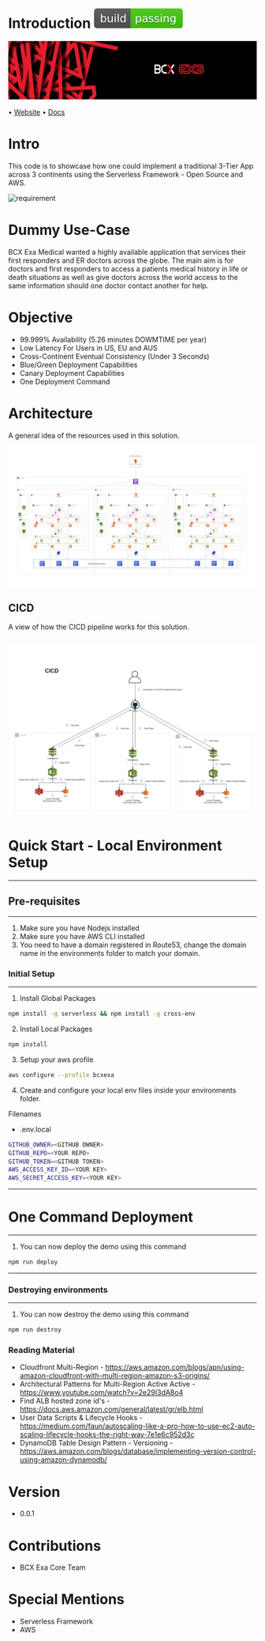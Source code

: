 # Introduction ![buildstatus](docs/assets/passing.svg)

![bcxexa](docs/assets/exa_backgrond.jpg)

• [Website](https://www.bcx.co.za/exa/) • [Docs](docs/architecture/architecture.svg)

# Intro

This code is to showcase how one could implement a traditional 3-Tier App across 3 continents using the Serverless Framework - Open Source and AWS.

![requirement](docs/assets/Triple_Continent_Active_Active_bcx_exa.gif)

# Dummy Use-Case

BCX Exa Medical wanted a highly available application that services their first responders and ER doctors across the globe.  The main aim is for doctors and first responders to access a patients medical history in life or death situations as well as give doctors across the world access to the same information should one doctor contact another for help.  


# Objective

- 99.999% Availability (5.26 minutes DOWMTIME per year)
- Low Latency For Users in US, EU and AUS
- Cross-Continent Eventual Consistency (Under 3 Seconds)
- Blue/Green Deployment Capabilities
- Canary Deployment Capabilities
- One Deployment Command

# Architecture

A general idea of the resources used in this solution.

![architecture](docs/assets/architecture/../../architecture/architecture.jpg)

## CICD

A view of how the CICD pipeline works for this solution.

![cicd](docs/assets/architecture/../../architecture/cicd_flow.jpg)
---
# Quick Start - Local Environment Setup

---
## Pre-requisites
---
1. Make sure you have Nodejs installed
2. Make sure you have AWS CLI installed
3. You need to have a domain registered in Route53, change the domain name in the environments folder to match your domain.

### Initial Setup
---

1.  Install Global Packages

```bash
npm install -g serverless && npm install -g cross-env
```

2. Install Local Packages

```bash
npm install
```

3. Setup your aws profile

```bash
aws configure --profile bcxexa
```

4. Create and configure your local env files inside your environments folder.

Filenames
- .env.local

```bash
GITHUB_OWNER=<GITHUB OWNER>
GITHUB_REPO=<YOUR REPO>
GITHUB_TOKEN=<GITHUB TOKEN>
AWS_ACCESS_KEY_ID=<YOUR KEY>
AWS_SECRET_ACCESS_KEY=<YOUR KEY>
```

---
# One Command Deployment
---


1. You can now deploy the demo using this command

```bash
npm run deploy
```

---
### Destroying environments
---
1. You can now destroy the demo using this command
```bash
npm run destroy
```

### Reading Material

- Cloudfront Multi-Region - https://aws.amazon.com/blogs/apn/using-amazon-cloudfront-with-multi-region-amazon-s3-origins/
- Architectural Patterns for Multi-Region Active Active - https://www.youtube.com/watch?v=2e29I3dA8o4
- Find ALB hosted zone id's - https://docs.aws.amazon.com/general/latest/gr/elb.html
- User Data Scripts & Lifecycle Hooks - https://medium.com/faun/autoscaling-like-a-pro-how-to-use-ec2-auto-scaling-lifecycle-hooks-the-right-way-7e1e6c952d3c
- DynamoDB Table Design Pattern - Versioning - https://aws.amazon.com/blogs/database/implementing-version-control-using-amazon-dynamodb/

# Version

- 0.0.1

# Contributions

- BCX Exa Core Team

# Special Mentions

- Serverless Framework
- AWS